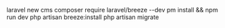 laravel new cms
composer require laravel/breeze --dev
pm install && npm run dev
php artisan breeze:install
php artisan migrate
